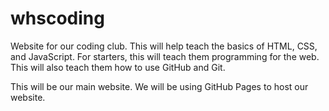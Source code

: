 # whscoding
Website for our coding club. This will help teach the basics of HTML, CSS, and JavaScript. For starters, this will teach them programming for the web. This will also teach them how to use GitHub and Git. 

This will be our main website. We will be using GitHub Pages to host our website. 
